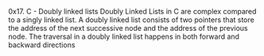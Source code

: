 0x17. C - Doubly linked lists
Doubly Linked Lists in C are complex compared to a singly linked list. A doubly linked list consists of two pointers that store the address of the next successive node and the address of the previous node. The traversal in a doubly linked list happens in both forward and backward directions
